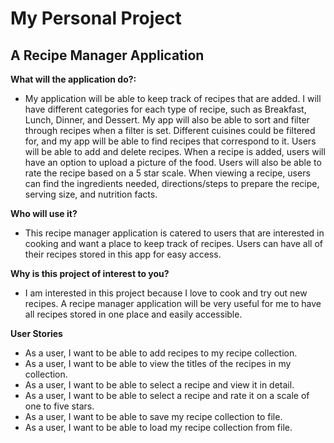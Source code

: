 # **My Personal Project**

## **A Recipe Manager Application**

**What will the application do?:**

- My application will be able to keep track of recipes that are added. I will have different categories for each type of
recipe, such as Breakfast, Lunch, Dinner, and Dessert. My app will also be able to sort and filter through recipes when 
  a filter is set. Different cuisines could be filtered for, and my app will be able to find recipes that correspond to it.
  Users will be able to add and delete recipes. When a recipe is added, users will have an option to upload a picture of the food.
Users will also be able to rate the recipe based on a 5 star scale. When viewing a recipe, users can find the ingredients needed,
  directions/steps to prepare the recipe, serving size, and nutrition facts.
  
**Who will use it?**

- This recipe manager application is catered to users that are interested in cooking and want a place to keep track of recipes.
Users can have all of their recipes stored in this app for easy access.
  
**Why is this project of interest to you?**

- I am interested in this project because I love to cook and try out new recipes. A recipe manager application will be 
  very useful for me to have all recipes stored in one place and easily accessible.
  
**User Stories**

- As a user, I want to be able to add recipes to my recipe collection.
- As a user, I want to be able to view the titles of the recipes in my collection.
- As a user, I want to be able to select a recipe and view it in detail.
- As a user, I want to be able to select a recipe and rate it on a scale of one to five stars.
- As a user, I want to be able to save my recipe collection to file.
- As a user, I want to be able to load my recipe collection from file.
  